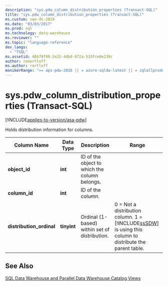 ```yaml
---
description: "sys.pdw_column_distribution_properties (Transact-SQL)"
title: "sys.pdw_column_distribution_properties (Transact-SQL)"
ms.custom: seo-dt-2019
ms.date: "03/03/2017"
ms.prod: sql
ms.technology: data-warehouse
ms.reviewer: ""
ms.topic: "language-reference"
dev_langs: 
  - "TSQL"
ms.assetid: 46b74f99-2e22-4dbd-872a-533fce0e239c
author: ronortloff
ms.author: rortloff
monikerRange: ">= aps-pdw-2016 || = azure-sqldw-latest || = sqlallproducts-allversions"
---
```

# sys.pdw_column_distribution_properties (Transact-SQL)
[!INCLUDE[applies-to-version/asa-pdw](../../includes/applies-to-version/asa-pdw.md)]

  Holds distribution information for columns.  
  
|Column Name|Data Type|Description|Range|  
|-----------------|---------------|-----------------|-----------|  
|**object_id**|**int**|ID of the object to which the column belongs.||  
|**column_id**|**int**|ID of the column.||  
|**distribution_ordinal**|**tinyint**|Ordinal (1-based) within set of distribution.|0 = Not a distribution column. 1 = [!INCLUDE[ssSDW](../../includes/sssdw-md.md)] is using this column to distribute the parent table.|  
  
## See Also  
 [SQL Data Warehouse and Parallel Data Warehouse Catalog Views](../../relational-databases/system-catalog-views/sql-data-warehouse-and-parallel-data-warehouse-catalog-views.md)  
  
  
